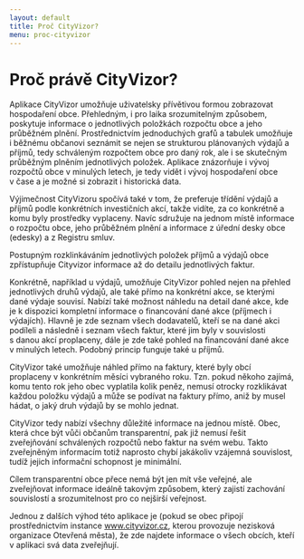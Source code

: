 ```yaml
---
layout: default
title: Proč CityVizor?
menu: proc-cityvizor
---
```


# Proč právě CityVizor?

Aplikace CityVizor umožňuje uživatelsky přívětivou formou zobrazovat hospodaření obce. Přehledným, i pro laika srozumitelným způsobem, poskytuje informace o jednotlivých položkách rozpočtu obce a jeho průběžném plnění. Prostřednictvím jednoduchých grafů a tabulek umožňuje i běžnému občanovi seznámit se nejen se strukturou plánovaných výdajů a příjmů, tedy schváleným rozpočtem obce pro daný rok, ale i se skutečným průběžným plněním jednotlivých položek. Aplikace znázorňuje i vývoj rozpočtů obce v minulých letech, je tedy vidět i vývoj hospodaření obce v čase a je možné si zobrazit i historická data.

Výjimečnost CityVizoru spočívá také v tom, že preferuje třídění výdajů a příjmů podle konkrétních investičních akcí, takže vidíte, za co konkrétně a komu byly prostředky vyplaceny. Navíc sdružuje na jednom místě informace o rozpočtu obce, jeho průběžném plnění a informace z úřední desky obce (edesky) a z Registru smluv.  

Postupným rozklinkáváním jednotlivých položek příjmů a výdajů obce zpřístupňuje Cityvizor informace až do detailu jednotlivých faktur.

Konkrétně, například u výdajů, umožňuje CityVizor pohled nejen na přehled jednotlivých druhů výdajů, ale také přímo na konkrétní akce, se kterými dané výdaje souvisí. Nabízí také možnost náhledu na detail dané akce, kde je k dispozici kompletní informace o financování dané akce (příjmech i výdajích). Hlavně je zde seznam všech dodavatelů, kteří se na dané akci podíleli a následně i seznam všech faktur, které jim byly v souvislosti s danou akcí proplaceny, dále je zde také pohled na financování dané akce v minulých letech. Podobný princip funguje také u příjmů.  

CityVizor také umožňuje náhled přímo na faktury, které byly obcí proplaceny v konkrétním měsíci vybraného roku. Tzn. pokud někoho zajímá, komu tento rok jeho obec vyplatila kolik peněz, nemusí otrocky rozklikávat každou položku výdajů a může se podívat na faktury přímo, aniž by musel hádat, o jaký druh výdajů by se mohlo jednat.

CityVizor tedy nabízí všechny důležité informace na jednou místě. Obec, která chce být vůči občanům transparentní, pak již nemusí řešit zveřejňování schválených rozpočtů nebo faktur na svém webu. Takto zveřejněným informacím totiž naprosto chybí jakákoliv vzájemná souvislost, tudíž jejich informační schopnost je minimální. 

Cílem transparentní obce přece nemá být  jen mít vše veřejné, ale zveřejňovat  informace ideálně takovým způsobem, který zajistí zachování souvislostí a srozumitelnost pro co nejširší veřejnost.

Jednou z dalších výhod této aplikace je (pokud se obec připojí prostřednictvím instance www.cityvizor.cz, kterou provozuje nezisková organizace Otevřená města), že zde najdete informace o všech obcích, kteří v aplikaci svá data zveřejňují. 
